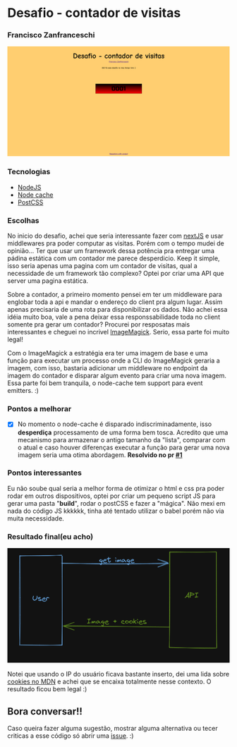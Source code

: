 # Desafio - contador de visitas
### Francisco Zanfranceschi
![Imagem da tela do projeto](/.github/assets/projeto_screenshot.png "Print da tela")
### Tecnologias
 - [NodeJS](https://nodejs.org/en/)
 - [Node cache](https://www.npmjs.com/package/node-cache)
 - [PostCSS](https://postcss.org/)

### Escolhas
No inicio do desafio, achei que seria interessante fazer com [nextJS](nextjs.org) e usar
middlewares pra poder computar as visitas. Porém com o tempo mudei de opinião... Ter 
que usar um framework dessa potência pra entregar uma pádina estática com um 
contador me parece desperdicio. Keep it simple, isso seria apenas uma pagina 
com um contador de visitas, qual a necessidade de um framework tão complexo? 
Optei por criar uma API que server uma pagina estática.

Sobre a contador, a primeiro momento pensei em ter um middleware para englobar toda a api
e mandar o endereço do client pra algum lugar. Assim apenas precisaria de uma rota para 
disponibilizar os dados. Não achei essa idéia muito boa, vale a pena deixar essa 
responssabilidade toda no client somente pra gerar um contador? Procurei por resposatas mais 
interessantes e cheguei no incrivel [ImageMagick](https://imagemagick.org/index.php). Serio, essa parte foi muito legal!

Com o ImageMagick a estratégia era ter uma imagem de base e uma função para 
executar um processo onde a CLI do ImageMagick geraria a imagem, 
com isso, bastaria adicionar um middleware no endpoint da imagem do contador e disparar 
algum evento para criar uma nova imagem. Essa parte foi bem tranquila, o node-cache 
tem support para event emitters. :)

### Pontos a melhorar
- [x] No momento o node-cache é disparado indiscriminadamente, isso **desperdiça** 
processamento de uma forma bem tosca. Acredito que uma mecanismo para armazenar o 
antigo tamanho da "lista", comparar com o atual e caso houver diferenças executar 
a função para gerar uma nova imagem seria uma otima abordagem. __Resolvido no pr [#1](https://github.com/JoaoVictor6/contador-visitas/pull/1)__

### Pontos interessantes
Eu não soube qual seria a melhor forma de otimizar o html e css pra poder rodar em 
outros dispositivos, optei por criar um pequeno script JS para gerar uma pasta "__build__", 
rodar o postCSS e fazer a "mágica". Não mexi em nada do código JS kkkkkk, tinha até 
tentado utilizar o babel porém não via muita necessidade.

### Resultado final(eu acho)
![Fluxograma](/.github/assets/flowchart.png "Fluxo do código")

Notei que usando o IP do usuário ficava bastante inserto, dei uma lida sobre [cookies no MDN](https://developer.mozilla.org/pt-BR/docs/Web/HTTP/Cookies) e achei que se encaixa totalmente nesse contexto. O resultado ficou bem legal :)

## Bora conversar!!
Caso queira fazer alguma sugestão, mostrar alguma alternativa ou tecer criticas 
a esse código só abrir uma [issue](https://docs.github.com/pt/issues/tracking-your-work-with-issues/creating-an-issue). :)
